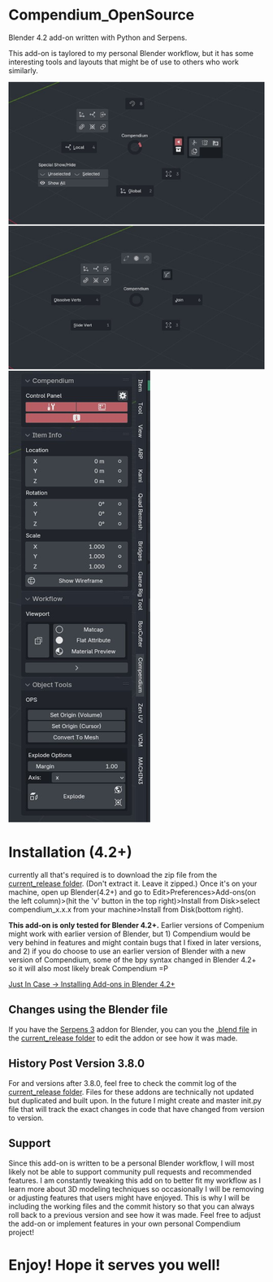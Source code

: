 # Compendium_OpenSource
Blender 4.2 add-on written with Python and Serpens.

This add-on is taylored to my personal Blender workflow, but it has some interesting tools and layouts that might be of use to others who work similarly.

![Compenium ObjectMode Pie Menu](https://github.com/jbikeler/Compendium_OpenSource/blob/main/github_assets/Compendium_Object_Pie.jpg)
![Compenium EditMode Pie Menu](https://github.com/jbikeler/Compendium_OpenSource/blob/main/github_assets/Compendium_Edit_Pie.jpg)
![Compenium EditMode Pie Menu](https://github.com/jbikeler/Compendium_OpenSource/blob/main/github_assets/Compendium_Pane.jpg)

# Installation (4.2+)
currently all that's required is to download the zip file from the [current_release folder](https://github.com/jbikeler/Compendium_OpenSource/tree/main/current_release). (Don't extract it. Leave it zipped.) Once it's on your machine, open up Blender(4.2+) and go to Edit>Preferences>Add-ons(on the left column)>(hit the 'v' button in the top right)>Install from Disk>select compendium_x.x.x from your machine>Install from Disk(bottom right).

**This add-on is only tested for Blender 4.2+.** Earlier versions of Compenium might work with earlier version of Blender, but 1) Compendium would be very behind in features and might contain bugs that I fixed in later versions, and 2) if you do choose to use an earlier version of Blender with a new version of Compendium, some of the bpy syntax changed in Blender 4.2+ so it will also most likely break Compendium =P

[Just In Case -> Installing Add-ons in Blender 4.2+](https://docs.blender.org/manual/en/latest/editors/preferences/addons.html)


## Changes using the Blender file
If you have the [Serpens 3](https://blendermarket.com/products/serpens?search_id=33250934) addon for Blender, you can you the [.blend file](https://github.com/jbikeler/Compendium_OpenSource/blob/main/current_release/Compendium3_4.2_101124.blend) in the [current_release folder](https://github.com/jbikeler/Compendium_OpenSource/tree/main/current_release) to edit the addon or see how it was made.

## History Post Version 3.8.0
For and versions after 3.8.0, feel free to check the commit log of the [current_release folder](https://github.com/jbikeler/Compendium_OpenSource/tree/main/current_release). Files for these addons are technically not updated but duplicated and built upon. In the future I might create and master init.py file that will track the exact changes in code that have changed from version to version.

## Support
Since this add-on is written to be a personal Blender workflow, I will most likely not be able to support community pull requests and recommended features. I am constantly tweaking this add on to better fit my workflow as I learn more about 3D modeling techniques so occasionally I will be removing or adjusting features that users might have enjoyed. This is why I will be including the working files and the commit history so that you can always roll back to a previous version and see how it was made. Feel free to adjust the add-on or implement features in your own personal Compendium project!

# Enjoy! Hope it serves you well!

